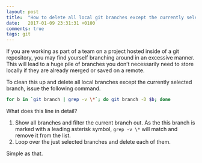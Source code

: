 ```yaml
---
layout: post
title:  "How to delete all local git branches except the currently selected branch?"
date:   2017-01-09 23:31:31 +0100
comments: true
tags: git
---
```

If you are working as part of a team on a project hosted inside of a git repository, you may find yourself branching around in an excessive manner. This will lead to a huge pile of branches you don’t necessarily need to store locally if they are already merged or saved on a remote.

To clean this up and delete all local branches except the currently selected branch, issue the following command.

```bash
for b in `git branch | grep -v \*`; do git branch -D $b; done
```

What does this line in detail?
1. Show all branches and filter the current branch out. As the this branch is marked with a leading asterisk symbol, `grep -v \*` will match and remove it from the list.
2. Loop over the just selected branches and delete each of them.

Simple as that.
